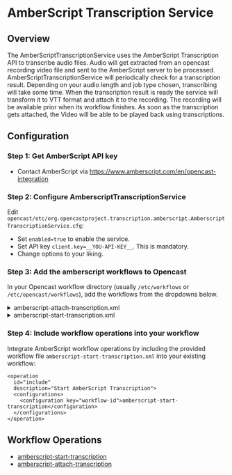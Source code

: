 AmberScript Transcription Service
=================================

Overview
--------

The AmberScriptTranscriptionService uses the AmberScript Transcription API to transcribe audio files.
Audio will get extracted from an opencast recording video file and sent to the AmberScript server to be processed.
AmberScriptTranscriptionService will periodically check for a transcription result.
Depending on your audio length and job type chosen, transcribing will take some time.
When the transcription result is ready the service will transform it to VTT format and attach it to the recording.
The recording will be available prior when its workflow finishes.
As soon as the transcription gets attached, the Video will be able to be played back using transcriptions.


Configuration
-------------

### Step 1: Get AmberScript API key

* Contact AmberScript via https://www.amberscript.com/en/opencast-integration

### Step 2: Configure AmberscriptTranscriptionService

Edit `opencast/etc/org.opencastproject.transcription.amberscript.AmberscriptTranscriptionService.cfg`:

* Set `enabled=true` to enable the service.
* Set API key `client.key=__YOU-API-KEY__`. This is mandatory.
* Change options to your liking.

### Step 3: Add the amberscript workflows to Opencast

In your Opencast workflow directory (usually `/etc/workflows` or `/etc/opencast/workflows`), add the workflows from the
dropdowns below.

<details>

<summary>amberscript-attach-transcription.xml</summary>

```xml
<?xml version="1.0" encoding="UTF-8"?>
<definition xmlns="http://workflow.opencastproject.org">
  <id>amberscript-attach-transcripts</id>
  <title>Attach caption/transcripts generated by AmberScript</title>
  <tags />
  <description>Attach transcription generated by the AmberScript service.
    This is an internal workflow, started by the Transcription Service.
  </description>
  <configuration_panel />

  <operations>

    <!-- Attach caption/transcript -->

    <operation id="amberscript-attach-transcription"
      fail-on-error="true"
      exception-handler-workflow="partial-error"
      description="Attach captions/transcription">
      <configurations>
        <!-- This is filled out by the transcription service when starting this workflow -->
        <configuration key="transcription-job-id">${transcriptionJobId}</configuration>
        <!-- Caption generated will have the default flavor based on the target-caption-format e.g. captions/vtt -->
        <configuration key="target-caption-format">vtt</configuration>
        <configuration key="target-tag">engage-download</configuration>
      </configurations>
    </operation>

    <!-- Merge caption/transcript to existing publication and republish -->
    <operation id="publish-engage"
      fail-on-error="true"
      exception-handler-workflow="partial-error"
      description="Distribute and publish to engage server">
      <configurations>
        <configuration key="download-source-flavors">dublincore/*,security/*</configuration>
        <configuration key="download-source-tags">engage-download</configuration>
        <configuration key="strategy">merge</configuration>
        <configuration key="check-availability">false</configuration>
      </configurations>
    </operation>

    <operation
      id="republish-oaipmh"
      exception-handler-workflow="partial-error"
      description="Update recording metadata in default OAI-PMH repository">
      <configurations>
        <configuration key="source-flavors">dublincore/*,security/*</configuration>
        <configuration key="download-source-tags">engage-download</configuration>
        <configuration key="repository">default</configuration>
      </configurations>
    </operation>

    <!-- Archive media package -->

    <operation id="snapshot"
      fail-on-error="true"
      exception-handler-workflow="partial-error"
      description="Archive media package">
      <configurations>
        <configuration key="source-flavors">*/*</configuration>
      </configurations>
    </operation>

    <!-- Clean up work artifacts -->

    <operation
        id="cleanup"
        fail-on-error="false"
        description="Remove temporary processing artifacts">
      <configurations>
        <configuration key="delete-external">true</configuration>
        <!-- FixMe Don't clean up ACLs until workflow service no longer looks for them in the WFR. -->
        <configuration key="preserve-flavors">security/*</configuration>
      </configurations>
    </operation>

  </operations>

</definition>
```

</details>

<details>

<summary>amberscript-start-transcription.xml</summary>

```xml
<?xml version="1.0" encoding="UTF-8"?>
<definition xmlns="http://workflow.opencastproject.org">
  <id>amberscript-start-transcription</id>
  <title>Start AmberScript Transcription</title>
  <tags>
    <tag>archive</tag>
  </tags>
  <description>Start the AmberScript transcription</description>

  <operations>

    <operation
        id="defaults"
        description="Applying default values for AmberScript Transcriptions">
      <configurations>
        <configuration key="skipFlavor">captions/vtt</configuration>
        <configuration key="language">en</configuration>
        <configuration key="jobtype">direct</configuration>
      </configurations>
    </operation>

    <operation
        id="encode"
        fail-on-error="true"
        exception-handler-workflow="partial-error"
        description="Encoding audio for transcription">
      <configurations>
        <configuration key="source-flavor">*/source</configuration>
        <configuration key="target-flavor">audio/mp3</configuration>
        <configuration key="target-tags">transcript</configuration>
        <configuration key="encoding-profile">audio-mp3</configuration>
      </configurations>
    </operation>

    <operation
        id="amberscript-start-transcription"
        max-attempts="3"
        retry-strategy="hold"
        fail-on-error="true"
        exception-handler-workflow="partial-error"
        description="Start AmberScript transcription job">
      <configurations>
          <configuration key="source-tag">transcript</configuration>
          <configuration key="language">${language}</configuration>
        <configuration key="jobtype">${jobtype}</configuration>
        <configuration key="skip-if-flavor-exists">${skipFlavor}</configuration>
      </configurations>
    </operation>

  </operations>

</definition>
```

</details>

### Step 4: Include workflow operations into your workflow

Integrate AmberScript workflow operations by including the provided workflow file `amberscript-start-transcription.xml`
into your existing workflow:

```
<operation
  id="include"
  description="Start AmberScript Transcription">
  <configurations>
    <configuration key="workflow-id">amberscript-start-transcription</configuration>
  </configurations>
</operation>
```

Workflow Operations
-------------------

* [amberscript-start-transcription](../workflowoperationhandlers/amberscript-start-transcription-woh.md)
* [amberscript-attach-transcription](../workflowoperationhandlers/amberscript-attach-transcription-woh.md)

